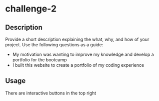 # challenge-2

## Description

Provide a short description explaining the what, why, and how of your project. Use the following questions as a guide:

- My motivation was wanting to improve my knowledge and develop a portfolio for the bootcamp
- I built this website to create a portfolio of my coding experience

## Usage

There are interactive buttons in the top right
